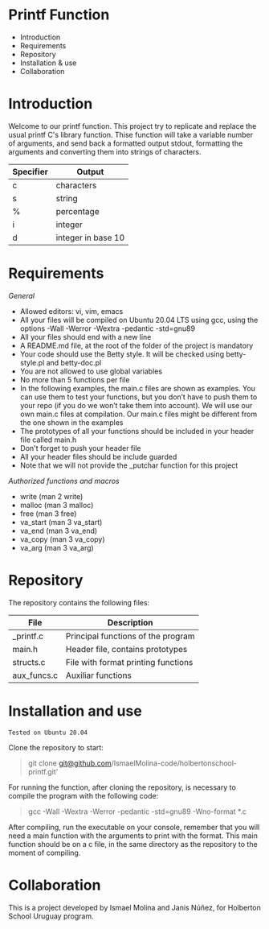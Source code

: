 <body>	
<h1>Printf Function</h1>
<ul>
<li>Introduction</li>
<li>Requirements</li>
<li>Repository</li>
<li>Installation & use</li>
<li>Collaboration</li>
</ul>

<h1>Introduction</h1>

Welcome to our printf function. This project try to replicate and replace the usual printf C's library function.
Thise function will take a variable number of arguments, and send back a formatted output stdout, formatting the 
arguments and converting them into strings of characters.


| Specifier | Output |
| --------- | ------ |
| c | characters |
| s | string |
| % | percentage |
| i | integer |
| d | integer in base 10 |

<h1>Requirements</h1>

*General*

<ul>
<li>Allowed editors: vi, vim, emacs</li>
<li>All your files will be compiled on Ubuntu 20.04 LTS using gcc, using the options -Wall -Werror -Wextra -pedantic -std=gnu89</li>
<li>All your files should end with a new line</li>
<li>A README.md file, at the root of the folder of the project is mandatory</li>
<li>Your code should use the Betty style. It will be checked using betty-style.pl and betty-doc.pl</li>
<li>You are not allowed to use global variables</li>
<li>No more than 5 functions per file</li>
<li>In the following examples, the main.c files are shown as examples. You can use them to test your functions, but you don’t have to push them to your repo (if you do we won’t take them into account). We will use our own main.c files at compilation. Our main.c files might be different from the one shown in the examples</li>
<li>The prototypes of all your functions should be included in your header file called main.h</li>
<li>Don't forget to push your header file</li>
<li>All your header files should be include guarded</li>
<li>Note that we will not provide the _putchar function for this project</li>
</ul>

*Authorized functions and macros*

<ul>
<li>write (man 2 write)</li>
<li>malloc (man 3 malloc)</li>
<li>free (man 3 free)</li>
<li>va_start (man 3 va_start)</li>
<li>va_end (man 3 va_end)</li>
<li>va_copy (man 3 va_copy)</li>
<li>va_arg (man 3 va_arg)</li>
</ul>

<h1>Repository</h1>

The repository contains the following files:
  
| File | Description |
| --------- | ------ |
| _printf.c | Principal functions of the program |
| main.h | Header file, contains prototypes |
| structs.c | File with format printing functions |
| aux_funcs.c | Auxiliar functions |

<h1>Installation and use</h1>

`Tested on Ubuntu 20.04`
     
Clone the repository to start:

>git clone git@github.com/IsmaelMolina-code/holbertonschool-printf.git'

For running the function, after cloning the repository, is necessary to compile the program with the following code:

>gcc -Wall -Wextra -Werror -pedantic -std=gnu89 -Wno-format *.c


After compiling, run the executable on your console, remember that you will need a main function with the arguments to print with the format.
This main function should be on a c file, in the same directory as the repository to the moment of compiling.
<h1>Collaboration</h1>
This is a project developed by Ismael Molina and Janis Núñez, for Holberton School Uruguay program.
</body>
